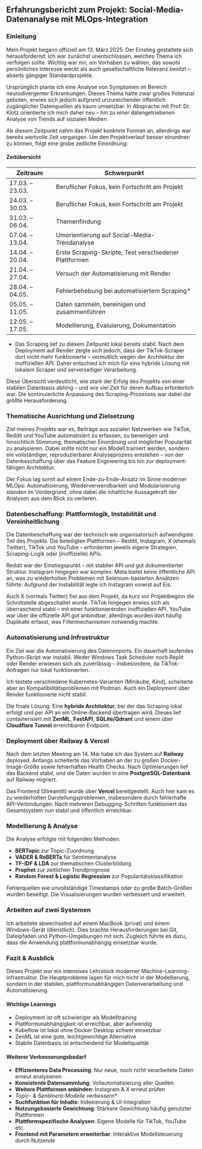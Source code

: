 ## Erfahrungsbericht zum Projekt: Social-Media-Datenanalyse mit MLOps-Integration

### Einleitung

Mein Projekt begann offiziell am 13. März 2025. Der Einstieg gestaltete sich herausfordernd: Ich war zunächst unentschlossen, welches Thema ich verfolgen sollte. Wichtig war mir, ein Vorhaben zu wählen, das sowohl persönliches Interesse weckt als auch gesellschaftliche Relevanz besitzt – abseits gängiger Standardprojekte.

Ursprünglich plante ich eine Analyse von Symptomen im Bereich neurodivergenter Erkrankungen. Dieses Thema hätte zwar großes Potenzial geboten, erwies sich jedoch aufgrund unzureichender öffentlich zugänglicher Datenquellen als kaum umsetzbar. In Absprache mit Prof. Dr. Klotz orientierte ich mich daher neu – hin zu einer datengetriebenen Analyse von Trends auf sozialen Medien.

Ab diesem Zeitpunkt nahm das Projekt konkrete Formen an, allerdings war bereits wertvolle Zeit vergangen. Um den Projektverlauf besser einordnen zu können, folgt eine grobe zeitliche Einordnung:

#### Zeitübersicht

| Zeitraum        | Schwerpunkt                                            |
| --------------- | ------------------------------------------------------ |
| 17.03. – 23.03. | Beruflicher Fokus, kein Fortschritt am Projekt         |
| 24.03. – 30.03. | Beruflicher Fokus, kein Fortschritt am Projekt         |
| 31.03. – 06.04. | Themenfindung                                          |
| 07.04. – 13.04. | Umorientierung auf Social-Media-Trendanalyse           |
| 14.04. – 20.04. | Erste Scraping-Skripte, Test verschiedener Plattformen |
| 21.04. – 27.04. | Versuch der Automatisierung mit Render                 |
| 28.04. – 04.05. | Fehlerbehebung bei automatisiertem Scraping\*          |
| 05.05. – 11.05. | Daten sammeln, bereinigen und zusammenführen           |
| 12.05. – 17.05. | Modellierung, Evaluierung, Dokumentation               |

* Das Scraping lief zu diesem Zeitpunkt lokal bereits stabil. Nach dem Deployment auf Render zeigte sich jedoch, dass der TikTok-Scraper dort nicht mehr funktionierte – vermutlich wegen der Architektur der inoffiziellen API. Daher entschied ich mich für eine hybride Lösung mit lokalem Scraper und serverseitiger Verarbeitung.

Diese Übersicht verdeutlicht, wie stark der Erfolg des Projekts von einer stabilen Datenbasis abhing – und wie viel Zeit für deren Aufbau erforderlich war. Die kontinuierliche Anpassung des Scraping-Prozesses war dabei die größte Herausforderung.

### Thematische Ausrichtung und Zielsetzung

Ziel meines Projekts war es, Beiträge aus sozialen Netzwerken wie TikTok, Reddit und YouTube automatisiert zu erfassen, zu bereinigen und hinsichtlich Stimmung, thematischer Einordnung und möglicher Popularität zu analysieren. Dabei sollte nicht nur ein Modell trainiert werden, sondern ein vollständiger, reproduzierbarer Analyseprozess entstehen – von der Datenbeschaffung über das Feature Engineering bis hin zur deployment-fähigen Architektur.

Der Fokus lag somit auf einem Ende-zu-Ende-Ansatz im Sinne moderner MLOps: Automatisierung, Wiederverwendbarkeit und Modularisierung standen im Vordergrund, ohne dabei die inhaltliche Aussagekraft der Analysen aus dem Blick zu verlieren.

### Datenbeschaffung: Plattformlogik, Instabilität und Vereinheitlichung

Die Datenbeschaffung war der technisch wie organisatorisch aufwendigste Teil des Projekts. Die beteiligten Plattformen – Reddit, Instagram, X (ehemals Twitter), TikTok und YouTube – erforderten jeweils eigene Strategien, Scraping-Logik oder (inoffizielle) APIs.

Reddit war der Einstiegspunkt – mit stabiler API und gut dokumentierter Struktur. Instagram hingegen war komplex: Meta bietet keine öffentliche API an, was zu wiederholten Problemen mit Selenium-basierten Ansätzen führte. Aufgrund der Instabilität legte ich Instagram vorerst auf Eis.

Auch X (vormals Twitter) fiel aus dem Projekt, da kurz vor Projektbeginn die Schnittstelle abgeschaltet wurde. TikTok hingegen erwies sich als überraschend stabil – mit einer funktionierenden inoffiziellen API. YouTube war über die offizielle API gut anbindbar, allerdings wurden dort häufig Duplikate erfasst, was Filtermechanismen notwendig machte.

### Automatisierung und Infrastruktur

Ein Ziel war die Automatisierung des Datenimports. Ein dauerhaft laufendes Python-Skript war instabil. Weder Windows Task Scheduler noch Replit oder Render erwiesen sich als zuverlässig – insbesondere, da TikTok-Anfragen nur lokal funktionierten.

Ich testete verschiedene Kubernetes-Varianten (Minikube, Kind), scheiterte aber an Kompatibilitätsproblemen mit Podman. Auch ein Deployment über Render funktionierte nicht stabil.

Die finale Lösung: Eine **hybride Architektur**, bei der das Scraping lokal erfolgt und per API an ein Online-Backend übertragen wird. Dieses lief containerisiert mit **ZenML**, **FastAPI**, **SQLite/Qdrant** und einem über **Cloudflare Tunnel** erreichbaren Endpoint.

### Deployment über Railway & Vercel

Nach dem letzten Meeting am 14. Mai habe ich das System auf **Railway** deployed. Anfangs scheiterte das Vorhaben an der zu großen Docker-Image-Größe sowie fehlerhaften Health Checks. Nach Optimierungen lief das Backend stabil, und die Daten wurden in eine **PostgreSQL-Datenbank** auf Railway migriert.

Das Frontend (Streamlit) wurde über **Vercel** bereitgestellt. Auch hier kam es zu wiederholten Darstellungsproblemen, insbesondere durch fehlerhafte API-Verbindungen. Nach mehreren Debugging-Schritten funktioniert das Gesamtsystem nun stabil und öffentlich erreichbar.

### Modellierung & Analyse

Die Analyse erfolgte mit folgenden Methoden:

* **BERTopic** zur Topic-Zuordnung
* **VADER & RoBERTa** für Sentimentanalyse
* **TF-IDF & LDA** zur thematischen Clusterbildung
* **Prophet** zur zeitlichen Trendprognose
* **Random Forest & Logistic Regression** zur Popularitätsklassifikation

Fehlerquellen wie unvollständige Timestamps oder zu große Batch-Größen wurden beseitigt. Die Visualisierungen wurden verbessert und erweitert.

### Arbeiten auf zwei Systemen

Ich arbeitete abwechselnd auf einem MacBook (privat) und einem Windows-Gerät (dienstlich). Dies brachte Herausforderungen bei Git, Dateipfaden und Python-Umgebungen mit sich. Zugleich führte es dazu, dass die Anwendung plattformunabhängig einsetzbar wurde.

### Fazit & Ausblick

Dieses Projekt war ein intensives Lehrstück moderner Machine-Learning-Infrastruktur. Die Hauptprobleme lagen für mich nicht in der Modellierung, sondern in der stabilen, plattformunabhängigen Datenverarbeitung und Automatisierung.

#### Wichtige Learnings

* Deployment ist oft schwieriger als Modelltraining
* Plattformunabhängigkeit ist erreichbar, aber aufwendig
* Kubeflow ist lokal ohne Docker Desktop schwer einsetzbar
* ZenML ist eine gute, leichtgewichtige Alternative
* Stabile Datenbasis ist entscheidend für Modellqualität

#### Weiterer Verbesserungsbedarf

*  **Effizienteres Data Processing**: Nur neue, noch nicht verarbeitete Daten erneut analysieren
*  **Konsistente Datensammlung**: Vollautomatisierung aller Quellen
*  **Weitere Plattformen anbinden**: Instagram & X erneut prüfen
*  *Topic- & Sentiment-Modelle verbessern**
*  **Suchfunktion für Inhalte**: Indexierung & UI-Integration
*  **Nutzungsbasierte Gewichtung**: Stärkere Gewichtung häufig genutzter Plattformen
*  **Plattformspezifische Analysen**: Eigene Modelle für TikTok, YouTube etc.
*  **Frontend mit Parametern erweiterbar**: Interaktive Modellsteuerung durch Nutzende
